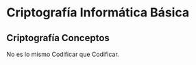 # Criptografía Informática Básica

## Criptografía Conceptos

No es lo mismo Codificar que Codificar.
